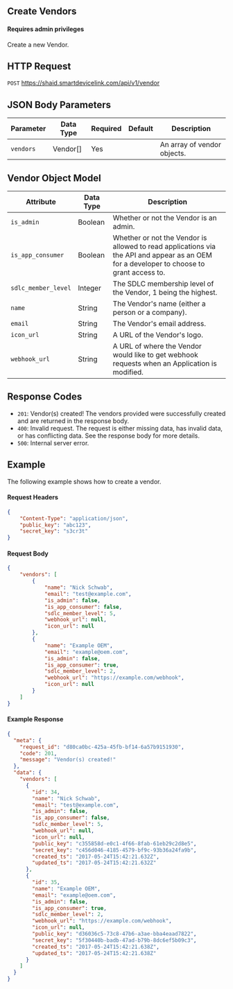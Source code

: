 ## Create Vendors
#### Requires admin privileges
Create a new Vendor.

## HTTP Request
`POST` https://shaid.smartdevicelink.com/api/v1/vendor

## JSON Body Parameters
| Parameter | Data Type | Required | Default | Description |
|-----------|-----------|----------|---------|-------------|
| `vendors` | Vendor[] | Yes | | An array of vendor objects. |

## Vendor Object Model
| Attribute | Data Type | Description |
|-----------|-----------|-------------|
| `is_admin` | Boolean | Whether or not the Vendor is an admin. |
| `is_app_consumer` | Boolean | Whether or not the Vendor is allowed to read applications via the API and appear as an OEM for a developer to choose to grant access to. |
| `sdlc_member_level` | Integer | The SDLC membership level of the Vendor, 1 being the highest. |
| `name` | String | The Vendor's name (either a person or a company). |
| `email` | String | The Vendor's email address. |
| `icon_url` | String | A URL of the Vendor's logo. |
| `webhook_url` | String | A URL of where the Vendor would like to get webhook requests when an Application is modified. |

## Response Codes
* `201`: Vendor(s) created! The vendors provided were successfully created and are returned in the response body.
* `400`: Invalid request. The request is either missing data, has invalid data, or has conflicting data. See the response body for more details.
* `500`: Internal server error.

## Example
The following example shows how to create a vendor.

#### Request Headers
```json
{
    "Content-Type": "application/json",
    "public_key": "abc123",
    "secret_key": "s3cr3t"
}
```

#### Request Body
```json
{
    "vendors": [
        {
            "name": "Nick Schwab",
            "email": "test@example.com",
            "is_admin": false,
            "is_app_consumer": false,
            "sdlc_member_level": 5,
            "webhook_url": null,
            "icon_url": null
        },
        {
            "name": "Example OEM",
            "email": "example@oem.com",
            "is_admin": false,
            "is_app_consumer": true,
            "sdlc_member_level": 2,
            "webhook_url": "https://example.com/webhook",
            "icon_url": null
        }
    ]
}
```

#### Example Response
```json
{
  "meta": {
    "request_id": "d80ca0bc-425a-45fb-bf14-6a57b9151930",
    "code": 201,
    "message": "Vendor(s) created!"
  },
  "data": {
    "vendors": [
      {
        "id": 34,
        "name": "Nick Schwab",
        "email": "test@example.com",
        "is_admin": false,
        "is_app_consumer": false,
        "sdlc_member_level": 5,
        "webhook_url": null,
        "icon_url": null,
        "public_key": "c355858d-e0c1-4f66-8fab-61eb29c2d8e5",
        "secret_key": "c456d046-4185-4579-bf9c-93b36a24fa9b",
        "created_ts": "2017-05-24T15:42:21.632Z",
        "updated_ts": "2017-05-24T15:42:21.632Z"
      },
      {
        "id": 35,
        "name": "Example OEM",
        "email": "example@oem.com",
        "is_admin": false,
        "is_app_consumer": true,
        "sdlc_member_level": 2,
        "webhook_url": "https://example.com/webhook",
        "icon_url": null,
        "public_key": "d36036c5-73c8-47b6-a3ae-bba4eaad7822",
        "secret_key": "5f30440b-badb-47ad-b79b-8dc6ef5b09c3",
        "created_ts": "2017-05-24T15:42:21.638Z",
        "updated_ts": "2017-05-24T15:42:21.638Z"
      }
    ]
  }
}
```
